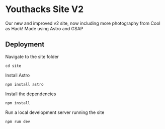 # Youthacks Site V2
Our new and improved v2 site, now including more photography from Cool as Hack! Made using Astro and GSAP

## Deployment

Navigate to the site folder
```
cd site
```
Install Astro
```
npm install astro
```
Install the dependencies
```
npm install
```
Run a local development server running the site
```
npm run dev
```
